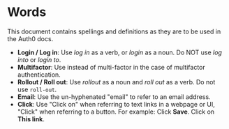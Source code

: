 # Words
This document contains spellings and definitions as they are to be used in the Auth0 docs.

- **Login / Log in**: Use *log in* as a verb, or *login* as a noun. Do NOT use *log into* or *login to*.
- **Multifactor**: Use instead of multi-factor in the case of multifactor authentication.
- **Rollout / Roll out**: Use *rollout* as a noun and *roll out* as a verb. Do not use `roll-out`.
- **Email**: Use the un-hyphenated "email" to refer to an email address.
- **Click**: Use "Click on" when referring to text links in a webpage or UI, "Click" when referring to a button. For example: Click **Save**. Click on **This link**.
